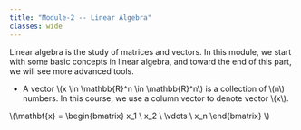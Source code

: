 ```yaml
---
title: "Module-2 -- Linear Algebra"
classes: wide
---
```


Linear algebra is the study of matrices and vectors. In this module, we start with some basic concepts in linear algebra, and toward the end of this part, we will see more advanced tools. 
* A vector \\(x \in \mathbb{R}^n \in \mathbb{R}^n\\) is a collection of \\(n\\) numbers. In this course, we use a column vector to denote vector \\(x\\).

\\(\mathbf{x} = \begin{bmatrix}
x_1 \\
x_2 \\
\vdots \\
x_n
\end{bmatrix} \\)
